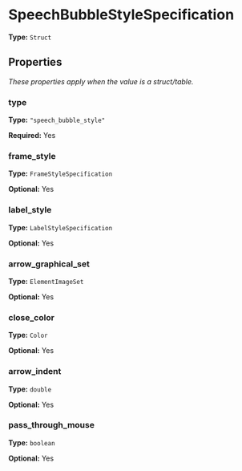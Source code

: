 # SpeechBubbleStyleSpecification

**Type:** `Struct`

## Properties

*These properties apply when the value is a struct/table.*

### type

**Type:** `"speech_bubble_style"`

**Required:** Yes

### frame_style

**Type:** `FrameStyleSpecification`

**Optional:** Yes

### label_style

**Type:** `LabelStyleSpecification`

**Optional:** Yes

### arrow_graphical_set

**Type:** `ElementImageSet`

**Optional:** Yes

### close_color

**Type:** `Color`

**Optional:** Yes

### arrow_indent

**Type:** `double`

**Optional:** Yes

### pass_through_mouse

**Type:** `boolean`

**Optional:** Yes

